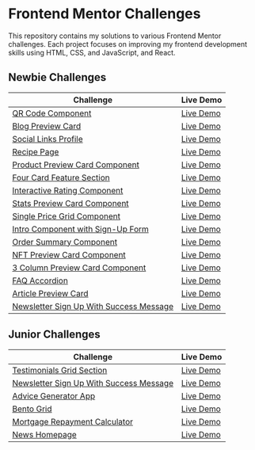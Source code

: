 # Frontend Mentor Challenges

This repository contains my solutions to various Frontend Mentor challenges. Each project focuses on improving my frontend development skills using HTML, CSS, and JavaScript, and React.

## Newbie Challenges

| Challenge                                                                                                                                        | Live Demo                                                               |
| ------------------------------------------------------------------------------------------------------------------------------------------------ | ----------------------------------------------------------------------- |
| [QR Code Component](https://github.com/TerenceCLZhang/Frontend-Mentor/tree/master/qr-code-component)                                             | [Live Demo](https://terenceclzhang-qr-code-component.netlify.app/)      |
| [Blog Preview Card](https://github.com/TerenceCLZhang/Frontend-Mentor/tree/master/blog-preview-card)                                             | [Live Demo](https://terenceclzhang-blog-preview-card.netlify.app/)      |
| [Social Links Profile](https://github.com/TerenceCLZhang/Frontend-Mentor/tree/master/social-links-profile)                                       | [Live Demo](https://terenceclzhang-social-links-profile.netlify.app/)   |
| [Recipe Page](https://github.com/TerenceCLZhang/Frontend-Mentor/tree/master/recipe-page)                                                         | [Live Demo](https://terenceclzhang-recipe-page.netlify.app/)            |
| [Product Preview Card Component](https://github.com/TerenceCLZhang/Frontend-Mentor/tree/master/product-preview-card-component)                   | [Live Demo](https://terenceclzhang-product-preview-card.netlify.app/)   |
| [Four Card Feature Section](https://github.com/TerenceCLZhang/Frontend-Mentor/tree/master/four-card-feature-section)                             | [Live Demo](https://terenceclzhang-four-card-feature-sec.netlify.app/)  |
| [Interactive Rating Component](https://github.com/TerenceCLZhang/Frontend-Mentor/tree/master/interactive-rating-component)                       | [Live Demo](https://terenceclzhang-interactive-rating-com.netlify.app/) |
| [Stats Preview Card Component](https://github.com/TerenceCLZhang/Frontend-Mentor/tree/master/stats-preview-card-component)                       | [Live Demo](https://terenceclzhang-stats-preview-card-com.netlify.app/) |
| [Single Price Grid Component](https://github.com/TerenceCLZhang/Frontend-Mentor/tree/master/single-price-grid-component)                         | [Live Demo](https://terenceclzhang-single-price-grid-com.netlify.app/)  |
| [Intro Component with Sign-Up Form](https://github.com/TerenceCLZhang/Frontend-Mentor/tree/master/intro-component-with-sign-up-form)             | [Live Demo](https://terenceclzhang-intro-component-signup.netlify.app/) |
| [Order Summary Component](https://github.com/TerenceCLZhang/Frontend-Mentor/tree/master/order-summary-component)                                 | [Live Demo](https://terenceclzhang-order-summary-com.netlify.app/)      |
| [NFT Preview Card Component](https://github.com/TerenceCLZhang/Frontend-Mentor/tree/master/nft-preview-card-component)                           | [Live Demo](https://terenceclzhang-nft-preview-card-com.netlify.app/)   |
| [3 Column Preview Card Component](https://github.com/TerenceCLZhang/Frontend-Mentor/tree/master/3-column-preview-card-component)                 | [Live Demo](https://terenceclzhang-3-column-preview-card.netlify.app/)  |
| [FAQ Accordion](https://github.com/TerenceCLZhang/Frontend-Mentor/tree/master/faq-accordion)                                                     | [Live Demo](https://terenceclzhang-faq-accordion.netlify.app/)          |
| [Article Preview Card](https://github.com/TerenceCLZhang/Frontend-Mentor/tree/master/article-preview-component)                                  | [Live Demo](https://terenceclzhang-article-preview-com.netlify.app/)    |
| [Newsletter Sign Up With Success Message](https://github.com/TerenceCLZhang/Frontend-Mentor/tree/master/newsletter-sign-up-with-success-message) | [Live Demo](https://terenceclzhang-newsletter-sign-up.netlify.app/)     |

## Junior Challenges

| Challenge                                                                                                                                        | Live Demo                                                              |
| ------------------------------------------------------------------------------------------------------------------------------------------------ | ---------------------------------------------------------------------- |
| [Testimonials Grid Section](https://github.com/TerenceCLZhang/Frontend-Mentor/tree/master/testimonials-grid-section)                             | [Live Demo](https://terenceclzhang-testimonials-grid-sec.netlify.app/) |
| [Newsletter Sign Up With Success Message](https://github.com/TerenceCLZhang/Frontend-Mentor/tree/master/newsletter-sign-up-with-success-message) | [Live Demo](https://terenceclzhang-newsletter-sign-up.netlify.app/)    |
| [Advice Generator App](https://github.com/TerenceCLZhang/Frontend-Mentor/tree/master/advice-generator-app)                                       | [Live Demo](https://terenceclzhang-advice-generator-app.netlify.app/)  |
| [Bento Grid](https://github.com/TerenceCLZhang/Frontend-Mentor/tree/master/bento-grid)                                                           | [Live Demo](https://terenceclzhang-bento-grid.netlify.app/)            |
| [Mortgage Repayment Calculator](https://github.com/TerenceCLZhang/Frontend-Mentor/tree/master/mortgage-repayment-calculator)                     | [Live Demo](https://terenceclzhang-mortgage-calculator.netlify.app/)   |
| [News Homepage](https://github.com/TerenceCLZhang/Frontend-Mentor/tree/master/news-homepage)                                                     | [Live Demo](https://terenceclzhang-news-homepage.netlify.app/)         |
